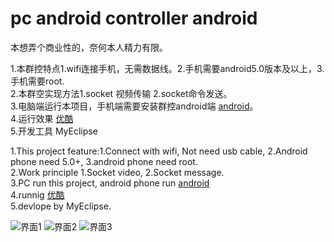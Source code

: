 # pc android controller android

本想弄个商业性的，奈何本人精力有限。

1.本群控特点1.wifi连接手机，无需数据线。2.手机需要android5.0版本及以上，3.手机需要root.<br>
2.本群空实现方法1.socket 视频传输 2.socket命令发送。<br>
3.电脑端运行本项目，手机端需要安装群控android端 [android](https://github.com/kaixuanluo/pc-android-controller-android)。<br>
4.运行效果 [优酷](http://v.youku.com/v_show/id_XMzAxNjQ5MTU3Mg==.html?spm=a2h3j.8428770.3416059.1)<br>
5.开发工具 MyEclipse<br>

1.This project feature:1.Connect with wifi, Not need usb cable, 2.Android phone need 5.0+, 3.android phone need root.<br>
2.Work principle 1.Socket video, 2.Socket message.<br>
3.PC run this project, android phone run [android](https://github.com/kaixuanluo/pc-android-controller-android)<br>
4.runnig [优酷](http://v.youku.com/v_show/id_XMzAxNjQ5MTU3Mg==.html?spm=a2h3j.8428770.3416059.1)<br>
5.devlope by MyEclipse. <br>

![界面1](https://github.com/kaixuanluo/-pc-android-controller-pc/blob/master/201709182052.gif)
![界面2](https://github.com/kaixuanluo/-pc-android-controller-pc/blob/master/201709182053.gif)
![界面3](https://github.com/kaixuanluo/-pc-android-controller-pc/blob/master/201709182109.gif)
